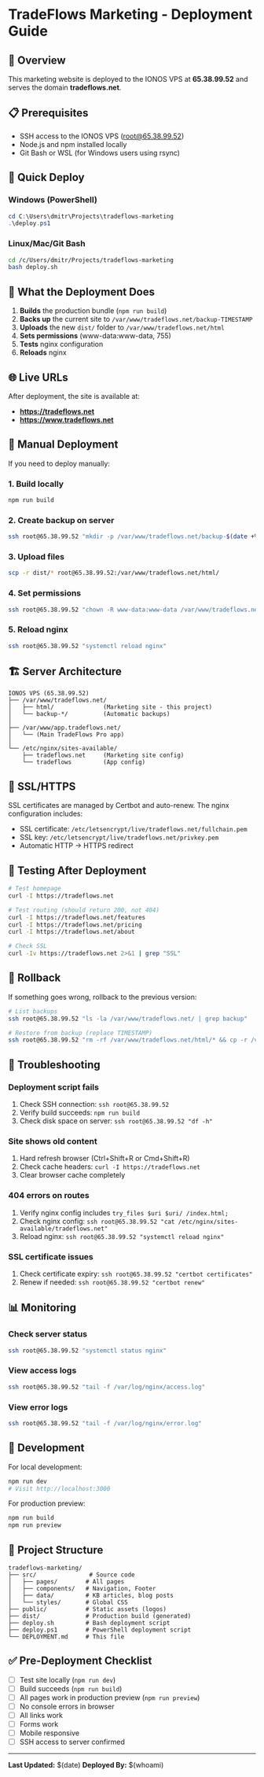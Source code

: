 # TradeFlows Marketing - Deployment Guide

## 🎯 Overview

This marketing website is deployed to the IONOS VPS at **65.38.99.52** and serves the domain **tradeflows.net**.

## 📋 Prerequisites

- SSH access to the IONOS VPS (root@65.38.99.52)
- Node.js and npm installed locally
- Git Bash or WSL (for Windows users using rsync)

## 🚀 Quick Deploy

### Windows (PowerShell)
```powershell
cd C:\Users\dmitr\Projects\tradeflows-marketing
.\deploy.ps1
```

### Linux/Mac/Git Bash
```bash
cd /c/Users/dmitr/Projects/tradeflows-marketing
bash deploy.sh
```

## 📝 What the Deployment Does

1. **Builds** the production bundle (`npm run build`)
2. **Backs up** the current site to `/var/www/tradeflows.net/backup-TIMESTAMP`
3. **Uploads** the new `dist/` folder to `/var/www/tradeflows.net/html`
4. **Sets permissions** (www-data:www-data, 755)
5. **Tests** nginx configuration
6. **Reloads** nginx

## 🌐 Live URLs

After deployment, the site is available at:
- **https://tradeflows.net**
- **https://www.tradeflows.net**

## 🔧 Manual Deployment

If you need to deploy manually:

### 1. Build locally
```bash
npm run build
```

### 2. Create backup on server
```bash
ssh root@65.38.99.52 "mkdir -p /var/www/tradeflows.net/backup-$(date +%Y%m%d-%H%M%S) && cp -r /var/www/tradeflows.net/html/* /var/www/tradeflows.net/backup-$(date +%Y%m%d-%H%M%S)/"
```

### 3. Upload files
```bash
scp -r dist/* root@65.38.99.52:/var/www/tradeflows.net/html/
```

### 4. Set permissions
```bash
ssh root@65.38.99.52 "chown -R www-data:www-data /var/www/tradeflows.net/html && chmod -R 755 /var/www/tradeflows.net/html"
```

### 5. Reload nginx
```bash
ssh root@65.38.99.52 "systemctl reload nginx"
```

## 🏗️ Server Architecture

```
IONOS VPS (65.38.99.52)
├── /var/www/tradeflows.net/
│   ├── html/              (Marketing site - this project)
│   └── backup-*/          (Automatic backups)
│
├── /var/www/app.tradeflows.net/
│   └── (Main TradeFlows Pro app)
│
└── /etc/nginx/sites-available/
    ├── tradeflows.net     (Marketing site config)
    └── tradeflows         (App config)
```

## 🔐 SSL/HTTPS

SSL certificates are managed by Certbot and auto-renew. The nginx configuration includes:
- SSL certificate: `/etc/letsencrypt/live/tradeflows.net/fullchain.pem`
- SSL key: `/etc/letsencrypt/live/tradeflows.net/privkey.pem`
- Automatic HTTP → HTTPS redirect

## 🧪 Testing After Deployment

```bash
# Test homepage
curl -I https://tradeflows.net

# Test routing (should return 200, not 404)
curl -I https://tradeflows.net/features
curl -I https://tradeflows.net/pricing
curl -I https://tradeflows.net/about

# Check SSL
curl -Iv https://tradeflows.net 2>&1 | grep "SSL"
```

## 🔄 Rollback

If something goes wrong, rollback to the previous version:

```bash
# List backups
ssh root@65.38.99.52 "ls -la /var/www/tradeflows.net/ | grep backup"

# Restore from backup (replace TIMESTAMP)
ssh root@65.38.99.52 "rm -rf /var/www/tradeflows.net/html/* && cp -r /var/www/tradeflows.net/backup-TIMESTAMP/* /var/www/tradeflows.net/html/ && systemctl reload nginx"
```

## 🐛 Troubleshooting

### Deployment script fails
1. Check SSH connection: `ssh root@65.38.99.52`
2. Verify build succeeds: `npm run build`
3. Check disk space on server: `ssh root@65.38.99.52 "df -h"`

### Site shows old content
1. Hard refresh browser (Ctrl+Shift+R or Cmd+Shift+R)
2. Check cache headers: `curl -I https://tradeflows.net`
3. Clear browser cache completely

### 404 errors on routes
1. Verify nginx config includes `try_files $uri $uri/ /index.html;`
2. Check nginx config: `ssh root@65.38.99.52 "cat /etc/nginx/sites-available/tradeflows.net"`
3. Reload nginx: `ssh root@65.38.99.52 "systemctl reload nginx"`

### SSL certificate issues
1. Check certificate expiry: `ssh root@65.38.99.52 "certbot certificates"`
2. Renew if needed: `ssh root@65.38.99.52 "certbot renew"`

## 📊 Monitoring

### Check server status
```bash
ssh root@65.38.99.52 "systemctl status nginx"
```

### View access logs
```bash
ssh root@65.38.99.52 "tail -f /var/log/nginx/access.log"
```

### View error logs
```bash
ssh root@65.38.99.52 "tail -f /var/log/nginx/error.log"
```

## 🎨 Development

For local development:
```bash
npm run dev
# Visit http://localhost:3000
```

For production preview:
```bash
npm run build
npm run preview
```

## 📁 Project Structure

```
tradeflows-marketing/
├── src/               # Source code
│   ├── pages/        # All pages
│   ├── components/   # Navigation, Footer
│   ├── data/         # KB articles, blog posts
│   └── styles/       # Global CSS
├── public/           # Static assets (logos)
├── dist/             # Production build (generated)
├── deploy.sh         # Bash deployment script
├── deploy.ps1        # PowerShell deployment script
└── DEPLOYMENT.md     # This file
```

## ✅ Pre-Deployment Checklist

- [ ] Test site locally (`npm run dev`)
- [ ] Build succeeds (`npm run build`)
- [ ] All pages work in production preview (`npm run preview`)
- [ ] No console errors in browser
- [ ] All links work
- [ ] Forms work
- [ ] Mobile responsive
- [ ] SSH access to server confirmed

---

**Last Updated:** $(date)
**Deployed By:** $(whoami)

